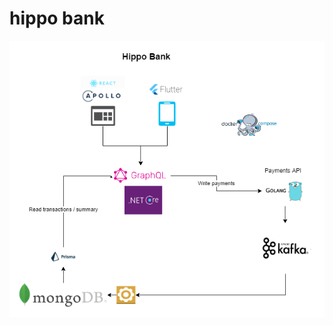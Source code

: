 # hippo bank

![Hippo Bank Overview](https://github.com/corne-alant/hippobank/raw/master/hippobank.png)
